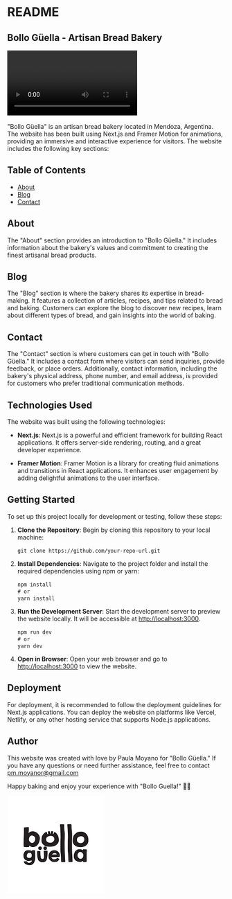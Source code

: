 # README

## Bollo Güella - Artisan Bread Bakery


![Screenshot](bollo-guella/Bollo_Güella.mp4)

"Bollo Güella" is an artisan bread bakery located in Mendoza, Argentina. The website has been built using Next.js and Framer Motion for animations, providing an immersive and interactive experience for visitors. The website includes the following key sections:

## Table of Contents

- [About](#about)
- [Blog](#blog)
- [Contact](#contact)

## About

The "About" section provides an introduction to "Bollo Güella." It includes information about the bakery's values and commitment to creating the finest artisanal bread products.

## Blog

The "Blog" section is where the bakery shares its expertise in bread-making. It features a collection of articles, recipes, and tips related to bread and baking. Customers can explore the blog to discover new recipes, learn about different types of bread, and gain insights into the world of baking.

## Contact

The "Contact" section is where customers can get in touch with "Bollo Güella." It includes a contact form where visitors can send inquiries, provide feedback, or place orders. Additionally, contact information, including the bakery's physical address, phone number, and email address, is provided for customers who prefer traditional communication methods.

## Technologies Used

The website was built using the following technologies:

- **Next.js**: Next.js is a powerful and efficient framework for building React applications. It offers server-side rendering, routing, and a great developer experience.

- **Framer Motion**: Framer Motion is a library for creating fluid animations and transitions in React applications. It enhances user engagement by adding delightful animations to the user interface.

## Getting Started

To set up this project locally for development or testing, follow these steps:

1. **Clone the Repository**: Begin by cloning this repository to your local machine:

   ```
   git clone https://github.com/your-repo-url.git
   ```

2. **Install Dependencies**: Navigate to the project folder and install the required dependencies using npm or yarn:

   ```
   npm install
   # or
   yarn install
   ```

3. **Run the Development Server**: Start the development server to preview the website locally. It will be accessible at [http://localhost:3000](http://localhost:3000).

   ```
   npm run dev
   # or
   yarn dev
   ```

4. **Open in Browser**: Open your web browser and go to [http://localhost:3000](http://localhost:3000) to view the website.

## Deployment

For deployment, it is recommended to follow the deployment guidelines for Next.js applications. You can deploy the website on platforms like Vercel, Netlify, or any other hosting service that supports Node.js applications.

## Author

This website was created with love by Paula Moyano for "Bollo Güella." If you have any questions or need further assistance, feel free to contact pm.moyanor@gmail.com

Happy baking and enjoy your experience with "Bollo Guella!" 🍞🥖

![Bollo Güella Bakery](public/bollo-guella-logo.png)
